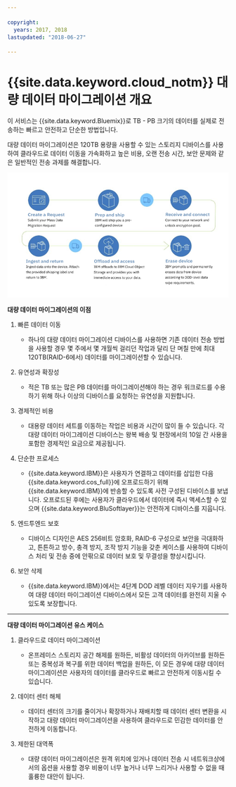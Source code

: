 ```yaml
---

copyright:
  years: 2017, 2018
lastupdated: "2018-06-27"

---
```



# {{site.data.keyword.cloud_notm}} 대량 데이터 마이그레이션 개요

이 서비스는 {{site.data.keyword.Bluemix}}로 TB - PB 크기의 데이터를 실제로 전송하는 빠르고 안전하고 단순한 방법입니다.

대량 데이터 마이그레이션은 120TB 용량을 사용할 수 있는 스토리지 디바이스를 사용하여 클라우드로 데이터 이동을 가속화하고 높은 비용, 오랜 전송 시간, 보안 문제와 같은 일반적인 전송 과제를 해결합니다.

![대량 데이터 마이그레이션 프로세스 플로우](/images/MDMSWorkflow.png)

**대량 데이터 마이그레이션의 이점**

1. 빠른 데이터 이동
    - 하나의 대량 데이터 마이그레이션 디바이스를 사용하면 기존 데이터 전송 방법을 사용할 경우 몇 주에서 몇 개월씩 걸리던 작업과 달리 단 며칠 만에 최대 120TB(RAID-6에서) 데이터를 마이그레이션할 수 있습니다.
    
2. 유연성과 확장성
    - 적은 TB 또는 많은 PB 데이터를 마이그레이션해야 하는 경우 워크로드를 수용하기 위해 하나 이상의 디바이스를 요청하는 유연성을 지원합니다.
    
3. 경제적인 비용
    - 대용량 데이터 세트를 이동하는 작업은 비용과 시간이 많이 들 수 있습니다. 각 대량 데이터 마이그레이션 디바이스는 왕복 배송 및 현장에서의 10일 간 사용을 포함한 경제적인 요금으로 제공됩니다. 
    
4. 단순한 프로세스
    - {{site.data.keyword.IBM}}은 사용자가 연결하고 데이터를 삽입한 다음 {{site.data.keyword.cos_full}}에 오프로드하기 위해 {{site.data.keyword.IBM}}에 반송할 수 있도록 사전 구성된 디바이스를 보냅니다. 오프로드된 후에는 사용자가 클라우드에서 데이터에 즉시 액세스할 수 있으며 {{site.data.keyword.BluSoftlayer}}는 안전하게 디바이스를 지웁니다.
    
5. 엔드투엔드 보호
    - 디바이스 디자인은 AES 256비트 암호화, RAID-6 구성으로 보안을 극대화하고, 튼튼하고 방수, 충격 방지, 조작 방지 기능을 갖춘 케이스를 사용하여 디바이스 처리 및 전송 중에 안팎으로 데이터 보호 및 무결성을 향상시킵니다.
    
6. 보안 삭제
    - {{site.data.keyword.IBM}}에서는 4단계 DOD 레벨 데이터 지우기를 사용하여 대량 데이터 마이그레이션 디바이스에서 모든 고객 데이터를 완전히 지울 수 있도록 보장합니다.
    
    
<hr>


**대량 데이터 마이그레이션 유스 케이스**
1. 클라우드로 데이터 마이그레이션
    - 온프레미스 스토리지 공간 해제를 원하든, 비활성 데이터의 아카이브를 원하든 또는 중복성과 복구를 위한 데이터 백업을 원하든, 이 모든 경우에 대량 데이터 마이그레이션은 사용자의 데이터를 클라우드로 빠르고 안전하게 이동시킬 수 있습니다.

2. 데이터 센터 해체
    - 데이터 센터의 크기를 줄이거나 확장하거나 재배치할 때 데이터 센터 변환을 시작하고 대량 데이터 마이그레이션을 사용하여 클라우드로 민감한 데이터를 안전하게 이동합니다.

3. 제한된 대역폭
    - 대량 데이터 마이그레이션은 원격 위치에 있거나 데이터 전송 시 네트워크상에서의 옵션을 사용할 경우 비용이 너무 높거나 너무 느리거나 사용할 수 없을 때 훌륭한 대안이 됩니다.
